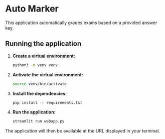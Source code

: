 # Auto Marker

This application automatically grades exams based on a provided answer key.

## Running the application

1.  **Create a virtual environment:**

    ```bash
    python3 -m venv venv
    ```

2.  **Activate the virtual environment:**

    ```bash
    source venv/bin/activate
    ```

3.  **Install the dependencies:**

    ```bash
    pip install -r requirements.txt
    ```

4.  **Run the application:**

    ```bash
    streamlit run webapp.py
    ```

The application will then be available at the URL displayed in your terminal.
